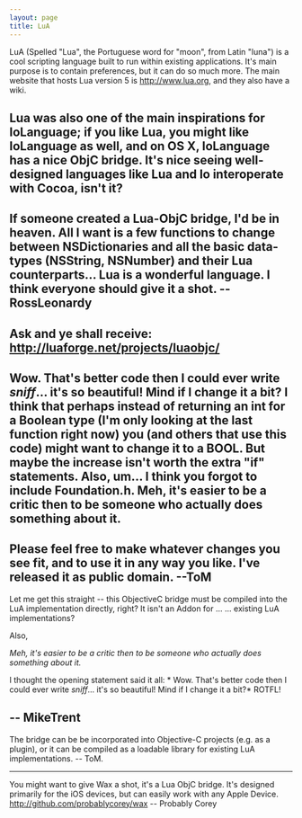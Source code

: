 ```yaml
---
layout: page
title: LuA
---
```




LuA (Spelled "Lua", the Portuguese word for "moon", from Latin "luna") is a cool scripting language built to run within existing applications. It's main purpose is to contain preferences, but it can do so much more.
The main website that hosts Lua version 5 is http://www.lua.org, and they also have a wiki.

Lua was also one of the main inspirations for IoLanguage; if you like Lua, you might like IoLanguage as well, and on OS X, IoLanguage has a nice ObjC bridge. It's nice seeing well-designed languages like Lua and Io interoperate with Cocoa, isn't it?
----
If someone created a Lua-ObjC bridge, I'd be in heaven. All I want is a few functions to change between NSDictionaries and all the basic data-types (NSString, NSNumber) and their Lua counterparts... Lua is a wonderful language. I think everyone should give it a shot. --RossLeonardy
----
Ask and ye shall receive: http://luaforge.net/projects/luaobjc/
----
Wow. That's better code then I could ever write *sniff*... it's so beautiful!  Mind if I change it a bit? I think that perhaps instead of returning an int for a Boolean type (I'm only looking at the last function right now)  you (and others that use this code) might want to change it to a BOOL. But maybe the increase isn't worth the extra "if" statements. Also, um... I think you forgot to include Foundation.h. Meh, it's easier to be a critic then to be someone who actually does something about it.
----
Please feel free to make whatever changes you see fit, and to use it in any way you like. I've released it as public domain. --ToM
----
Let me get this straight -- this ObjectiveC bridge must be compiled into the LuA implementation directly, right? It isn't an Addon for ... <ahem> ... existing LuA implementations?

Also, 

*Meh, it's easier to be a critic then to be someone who actually does something about it.*

I thought the opening statement said it all: * Wow. That's better code then I could ever write *sniff*... it's so beautiful!  Mind if I change it a bit?* ROTFL!

-- MikeTrent
----
The bridge can be be incorporated into Objective-C projects (e.g. as a plugin), or it can be compiled as a loadable library for existing LuA implementations. -- ToM.


----
You might want to give Wax a shot, it's a Lua ObjC bridge. It's designed primarily for the iOS devices, but can easily work with any Apple Device. http://github.com/probablycorey/wax
-- Probably Corey

